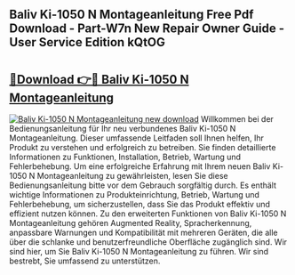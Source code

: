 ## Baliv Ki-1050 N Montageanleitung Free Pdf Download - Part-W7n New Repair Owner Guide - User Service Edition kQtOG

# <h2><a href="http://df6v1s.blite.top/?on=Baliv+Ki-1050+N+Montageanleitung">🔗Download 👉🔴 Baliv Ki-1050 N Montageanleitung</a></h2>

[![Baliv Ki-1050 N Montageanleitung new download](https://i.imgur.com/lujVjoI.png)](http://df6v1s.blite.top/?on=Baliv+Ki-1050+N+Montageanleitung)
Willkommen bei der Bedienungsanleitung für Ihr neu verbundenes Baliv Ki-1050 N Montageanleitung. Dieser umfassende Leitfaden soll Ihnen helfen, Ihr Produkt zu verstehen und erfolgreich zu betreiben. Sie finden detaillierte Informationen zu Funktionen, Installation, Betrieb, Wartung und Fehlerbehebung. Um eine erfolgreiche Erfahrung mit Ihrem neuen Baliv Ki-1050 N Montageanleitung zu gewährleisten, lesen Sie diese Bedienungsanleitung bitte vor dem Gebrauch sorgfältig durch. Es enthält wichtige Informationen zu Produkteinrichtung, Betrieb, Wartung und Fehlerbehebung, um sicherzustellen, dass Sie das Produkt effektiv und effizient nutzen können. Zu den erweiterten Funktionen von Baliv Ki-1050 N Montageanleitung gehören Augmented Reality, Spracherkennung, anpassbare Warnungen und Kompatibilität mit mehreren Geräten, die alle über die schlanke und benutzerfreundliche Oberfläche zugänglich sind. Wir sind hier, um Sie Baliv Ki-1050 N Montageanleitung zu führen. Wir sind bestrebt, Sie umfassend zu unterstützen.
